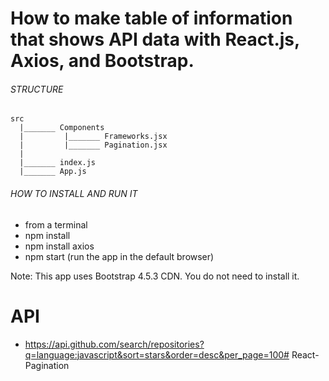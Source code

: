 # How to make table of information that shows API data with React.js, Axios, and Bootstrap.


######   STRUCTURE   ######

```
src
  |_______ Components 
  |         |_______ Frameworks.jsx
  |         |_______ Pagination.jsx
  |
  |_______ index.js      
  |_______ App.js
```

######   HOW TO INSTALL AND RUN IT   ######


* from a terminal 
* npm install
* npm install axios
* npm start (run the app in the default browser)


Note:
This app uses Bootstrap 4.5.3 CDN. You do not need to install it.

# API

* https://api.github.com/search/repositories?q=language:javascript&sort=stars&order=desc&per_page=100# React-Pagination
